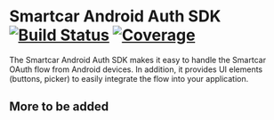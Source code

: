 # Smartcar Android Auth SDK [![Build Status][ci-image]][ci-url] [![Coverage][coverage-image]][coverage-url]

The Smartcar Android Auth SDK makes it easy to handle the Smartcar OAuth flow from
Android devices. In addition, it provides UI elements (buttons, picker) to easily integrate
the flow into your application.

## More to be added

[ci-image]: https://travis-ci.com/smartcar/android-sdk.svg?token=6Yrkze1DNb8WHnHxrCy6&branch=master
[ci-url]: https://travis-ci.com/smartcar/android-sdk

[coverage-image]: https://codecov.io/gh/smartcar/android-sdk/branch/master/graph/badge.svg?token=RhacvrisiW
[coverage-url]: https://codecov.io/gh/smartcar/android-sdk
